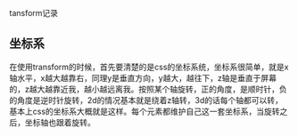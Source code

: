 tansform记录
## 坐标系 ##
在使用transform的时候，首先要清楚的是css的坐标系统，坐标系很简单，就是x轴水平，x越大越靠右，同理y是垂直方向，y越大，越往下，z轴是垂直于屏幕的，z越大越靠近我，越小越远离我。按照某个轴旋转，正的角度，是顺时针，负的角度是逆时针旋转，2d的情况基本就是绕着z轴转，3d的话每个轴都可以转，基本上css的坐标系大概就是这样。每个元素都维护自己这一套坐标系，当旋转之后，坐标轴也跟着旋转。
